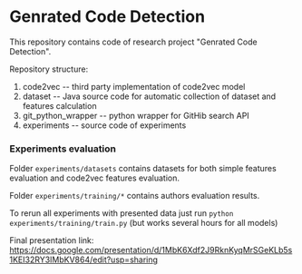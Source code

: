 # Genrated Code Detection

This repository contains code of research project "Genrated Code Detection".

Repository structure:

1) code2vec -- third party implementation of code2vec model
2) dataset -- Java source code for automatic collection of dataset and features calculation
3) git_python_wrapper -- python wrapper for GitHib search API
4) experiments -- source code of experiments 

### Experiments evaluation
Folder `experiments/datasets` contains datasets for both simple features evaluation and code2vec features evaluation.

Folder `experiments/training/*` contains authors evaluation results.

To rerun all experiments with presented data just run `python experiments/training/train.py` (but works several hours for all models)


Final presentation link: https://docs.google.com/presentation/d/1MbK6Xdf2J9RknKyqMrSGeKLb5s1KEI32RY3IMbKV864/edit?usp=sharing
